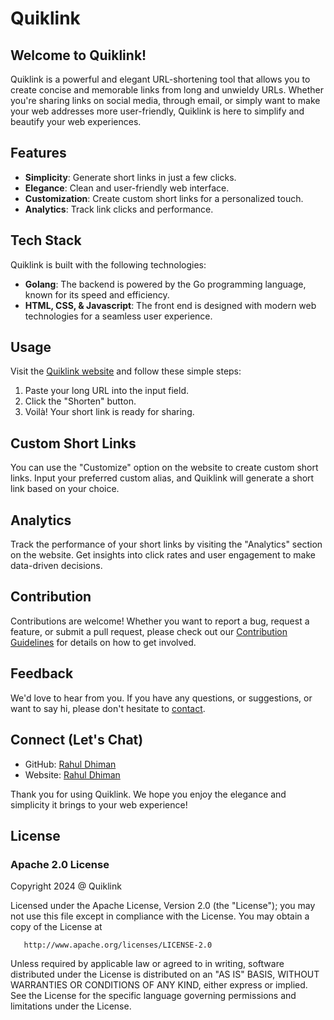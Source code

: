 # Quiklink

## Welcome to Quiklink!

Quiklink is a powerful and elegant URL-shortening tool that allows you to create concise and memorable links from long and unwieldy URLs. Whether you're sharing links on social media, through email, or simply want to make your web addresses more user-friendly, Quiklink is here to simplify and beautify your web experiences.

## Features

- **Simplicity**: Generate short links in just a few clicks.
- **Elegance**: Clean and user-friendly web interface.
- **Customization**: Create custom short links for a personalized touch.
- **Analytics**: Track link clicks and performance.

## Tech Stack

Quiklink is built with the following technologies:

- **Golang**: The backend is powered by the Go programming language, known for its speed and efficiency.
- **HTML, CSS, & Javascript**: The front end is designed with modern web technologies for a seamless user experience.

## Usage

Visit the [Quiklink website](https://quiklink.site/) and follow these simple steps:

1. Paste your long URL into the input field.
2. Click the "Shorten" button.
3. Voilà! Your short link is ready for sharing.

## Custom Short Links

You can use the "Customize" option on the website to create custom short links. Input your preferred custom alias, and Quiklink will generate a short link based on your choice.

## Analytics

Track the performance of your short links by visiting the "Analytics" section on the website. Get insights into click rates and user engagement to make data-driven decisions.

## Contribution

Contributions are welcome! Whether you want to report a bug, request a feature, or submit a pull request, please check out our [Contribution Guidelines](CONTRIBUTING.md) for details on how to get involved.

## Feedback

We'd love to hear from you. If you have any questions, or suggestions, or want to say hi, please don't hesitate to [contact](mailto:rahul-dhiman@outlook.com).

## Connect (Let's Chat)

- GitHub: [Rahul Dhiman](https://github.com/RahulDhiman93/)
- Website: [Rahul Dhiman](https://rahuldhiman93.github.io/Portfolio/)

Thank you for using Quiklink. We hope you enjoy the elegance and simplicity it brings to your web experience!

## License
### Apache 2.0 License

Copyright 2024 @ Quiklink

   Licensed under the Apache License, Version 2.0 (the "License");
   you may not use this file except in compliance with the License.
   You may obtain a copy of the License at

       http://www.apache.org/licenses/LICENSE-2.0

   Unless required by applicable law or agreed to in writing, software
   distributed under the License is distributed on an "AS IS" BASIS,
   WITHOUT WARRANTIES OR CONDITIONS OF ANY KIND, either express or implied.
   See the License for the specific language governing permissions and
   limitations under the License.
